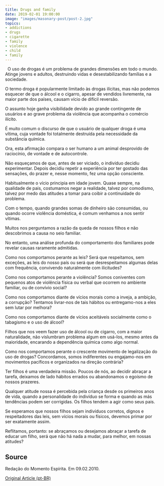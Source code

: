 ```yaml
---
title: Drugs and family
date: 2019-02-01 19:00:00
image: "images/masonary-post/post-2.jpg"
topics: 
- addictions
- drugs
- cigarette
- family
- violence
- child
- family
---
```

 
O uso de drogas é um problema de grandes dimensões em todo o mundo. Atinge
jovens e adultos, destruindo vidas e desestabilizando famílias e a sociedade.

O termo droga é popularmente limitado às drogas ilícitas, mas não podemos
esquecer de que o álcool e o cigarro, apesar de vendidos livremente, na maior
parte dos países, causam vício de difícil reversão.

O assunto hoje ganha visibilidade devido ao grande contingente de usuários e ao
grave problema da violência que acompanha o comércio ilícito.

É muito comum o discurso de que o usuário de qualquer droga é uma vítima, cuja
vontade foi totalmente destruída pela necessidade da substância química.

Ora, esta afirmação compara o ser humano a um animal desprovido de raciocínio,
de vontade e de autocontrole.

Não esqueçamos de que, antes de ser viciado, o indivíduo decidiu experimentar.
Depois decidiu repetir a experiência por ter gostado das sensações, do prazer
e, nesse momento, fez uma opção consciente.

Habitualmente o vício principia em idade jovem. Quase sempre, na qualidade de
pais, costumamos negar a realidade, talvez por comodismo, talvez por medo das
atitudes a tomar para coibir a continuidade do problema.

Com o tempo, quando grandes somas de dinheiro são consumidas, ou quando ocorre
violência doméstica, é comum venhamos a nos sentir vítimas.

Muitos nos perguntamos a razão da queda de nossos filhos e não descobrimos a
causa no seio familiar.

No entanto, uma análise profunda do comportamento dos familiares pode revelar
causas raramente admitidas.

Como nos comportamos perante as leis? Será que respeitamos, sem exceções, as
leis do nosso país ou será que desrespeitamos algumas delas com frequência,
convivendo naturalmente com ilicitudes?

Como nos comportamos perante a violência? Somos coniventes com pequenos atos de
violência física ou verbal que ocorrem no ambiente familiar, ou de convívio
social?

Como nos comportamos diante de vícios morais como a inveja, a ambição, a
corrupção? Tentamos livrar-nos de tais hábitos ou entregamo-nos a eles sem
lutar por melhora?

Como nos comportamos diante de vícios aceitáveis socialmente como o tabagismo e
o uso de álcool?

Filhos que nos veem fazer uso de álcool ou de cigarro, com a maior
naturalidade, não vislumbram problema algum em usá-los, mesmo antes da
maioridade, encarando a dependência química como algo normal.

Como nos comportamos perante o crescente movimento de legalização do uso de
drogas? Concordamos, somos indiferentes ou engajamo-nos em movimentos pacíficos
e organizados na direção contrária?

Ter filhos é uma verdadeira missão. Poucos de nós, ao decidir abraçar a tarefa,
deixamos de lado hábitos errados ou abandonamos o egoísmo de nossos prazeres.

Qualquer atitude nossa é percebida pela criança desde os primeiros anos de
vida, quando a personalidade do indivíduo se forma e quando as más tendências
podem ser corrigidas. Os filhos tendem a agir como seus pais.

Se esperamos que nossos filhos sejam indivíduos corretos, dignos e
respeitadores das leis, sem vícios morais ou físicos, devemos primar por ser
exatamente assim.

Reflitamos, portanto: se abraçamos ou desejamos abraçar a tarefa de educar um
filho, será que não há nada a mudar, para melhor, em nossas atitudes?

## Source
Redação do Momento Espírita.
Em 09.02.2010.

[Original Article (pt-BR)](http://momento.com.br/pt/ler_texto.php?id=2519)
